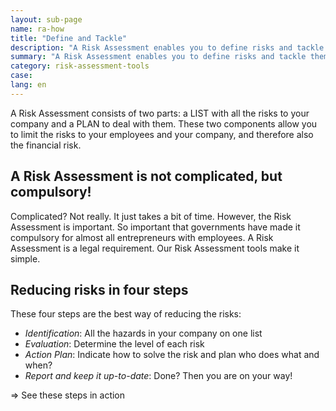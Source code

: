 ```yaml
---
layout: sub-page
name: ra-how
title: "Define and Tackle"
description: "A Risk Assessment enables you to define risks and tackle them head on!"
summary: "A Risk Assessment enables you to define risks and tackle them head on!"
category: risk-assessment-tools
case: 
lang: en
---
```



A Risk Assessment consists of two parts: a LIST with all the risks to your company and a PLAN to deal with them. These two components allow you to limit the risks to your employees and your company, and therefore also the financial risk.

## A Risk Assessment is not complicated, but compulsory!

Complicated? Not really. It just takes a bit of time. However, the Risk Assessment is important. So important that governments have made it compulsory for almost all entrepreneurs with employees. A Risk Assessment is a legal requirement. Our Risk Assessment tools make it simple.


## Reducing risks in four steps

These four steps are the best way of reducing the risks:

- *Identification*: All the hazards in your company on one list
- *Evaluation*: Determine the level of each risk
- *Action Plan*: Indicate how to solve the risk and plan who does what and when?
- *Report and keep it up-to-date*: Done? Then you are on your way!


=> See these steps in action
